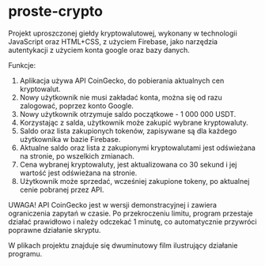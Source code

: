 # proste-crypto

Projekt uproszczonej giełdy kryptowalutowej, wykonany w technologii JavaScript oraz HTML+CSS, z użyciem Firebase, jako narzędzia autentykacji z użyciem konta google oraz bazy danych.

Funkcje:
1. Aplikacja używa API CoinGecko, do pobierania aktualnych cen kryptowalut.
2. Nowy użytkownik nie musi zakładać konta, można się od razu zalogować, poprzez konto Google.
3. Nowy użytkownik otrzymuje saldo początkowe - 1 000 000 USDT.
4. Korzystając z salda, użytkownik może zakupić wybrane kryptowaluty.
5. Saldo oraz lista zakupionych tokenów, zapisywane są dla każdego użytkownika w bazie Firebase.
6. Aktualne saldo oraz lista z zakupionymi kryptowalutami jest odświeżana na stronie, po wszelkich zmianach.
7. Cena wybranej kryptowaluty, jest aktualizowana co 30 sekund i jej wartość jest odświeżana na stronie.
8. Użytkownik może sprzedać, wcześniej zakupione tokeny, po aktualnej cenie pobranej przez API.


UWAGA!
API CoinGecko jest w wersji demonstracyjnej i zawiera ograniczenia zapytań w czasie.
Po przekroczeniu limitu, program przestaje działać prawidłowo i należy odczekać 1 minutę,
co automatycznie przywróci poprawne działanie skryptu.

W plikach projektu znajduje się dwuminutowy film ilustrujący działanie programu.
